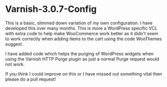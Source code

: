 # Varnish-3.0.7-Config
This is a basic, slimmed down variation of my own configuration. I have developed this over many months.
This is more a WordPress specific VCL with extra code to help make WooCommerce work better as it didn't seem to work correctly when adding items to the cart using the code WooThemes suggest.


I have added code which helps the purging of WordPress widgets when using the Varnish HTTP Purge plugin as just a normal Purge request would not work.


If you think I could improve on this or I have missed out something vital then please do a pull request!
